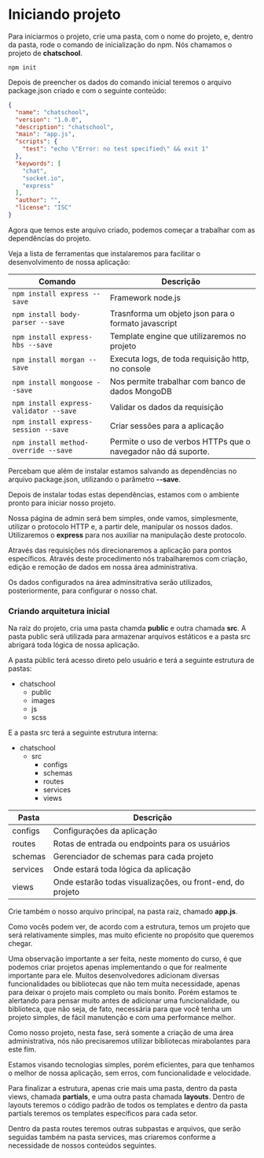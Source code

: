 # Iniciando projeto

Para iniciarmos o projeto, crie uma pasta, com o nome do projeto, e, dentro da pasta, rode o comando de inicialização do npm. Nós chamamos o projeto de **chatschool**.

`npm init`

Depois de preencher os dados do comando inicial teremos o arquivo package.json criado e com o seguinte conteúdo:

```json
{
  "name": "chatschool",
  "version": "1.0.0",
  "description": "chatschool",
  "main": "app.js",
  "scripts": {
    "test": "echo \"Error: no test specified\" && exit 1"
  },
  "keywords": [
    "chat",
    "socket.io",
    "express"
  ],
  "author": "",
  "license": "ISC"
}
```

Agora que temos este arquivo criado, podemos começar a trabalhar com as dependências do projeto.

Veja a lista de ferramentas que instalaremos para facilitar o desenvolvimento de nossa aplicação:

Comando | Descrição
------------- | -------------
`npm install express --save` | Framework node.js
`npm install body-parser --save` | Trasnforma um objeto json para o formato javascript
`npm install express-hbs --save` | Template engine que utilizaremos no projeto
`npm install morgan --save` | Executa logs, de toda requisição http, no console
`npm install mongoose --save` | Nos permite trabalhar com banco de dados MongoDB
`npm install express-validator --save` | Validar os dados da requisição
`npm install express-session --save` | Criar sessões para a aplicação
`npm install method-override --save` | Permite o uso de verbos HTTPs que o navegador não dá suporte.

Percebam que além de instalar estamos salvando as dependências no arquivo package.json, utilizando o parâmetro **--save**.

Depois de instalar todas estas dependências, estamos com o ambiente pronto para iniciar nosso projeto.

Nossa página de admin será bem simples, onde vamos, simplesmente, utilizar o protocolo HTTP e, a partir dele, manipular os nossos dados. Utilizaremos o **express** para nos auxiliar na manipulação deste protocolo.

Através das requisições nós direcionaremos a aplicação para pontos específicos. Através deste procedimento nós trabalharemos com criação, edição e remoção de dados em nossa área administrativa.

Os dados configurados na área adminsitrativa serão utilizados, posteriormente, para configurar o nosso chat.

### Criando arquitetura inicial

Na raiz do projeto, cria uma pasta chamda **public** e outra chamada **src**. A pasta public será utilizada para armazenar arquivos estáticos e a pasta src abrigará toda lógica de nossa aplicação.

A pasta públic terá acesso direto pelo usuário e terá a seguinte estrutura de pastas:

* chatschool
    - public
    - images
    - js
    - scss

E a pasta src terá a seguinte estrutura interna:

* chatschool
    - src
        - configs
        - schemas
        - routes
        - services
        - views

Pasta | Descrição
-------- | -------------
configs | Configurações da aplicação
routes | Rotas de entrada ou endpoints para os usuários
schemas | Gerenciador de schemas para cada projeto
services | Onde estará toda lógica da aplicação
views | Onde estarão todas visualizações, ou front-end, do projeto

Crie também o nosso arquivo principal, na pasta raiz, chamado **app.js**.

Como vocês podem ver, de acordo com a estrutura, temos um projeto que será relativamente simples, mas muito eficiente no propósito que queremos chegar.

Uma observação importante a ser feita, neste momento do curso, é que podemos criar projetos apenas implementando o que for realmente importante para ele. Muitos desenvolvedores adicionam diversas funcionalidades ou bibliotecas que não tem muita necessidade, apenas para deixar o projeto mais completo ou mais bonito. Porém estamos te alertando para pensar muito antes de adicionar uma funcionalidade, ou biblioteca, que não seja, de fato, necessária para que você tenha um projeto simples, de fácil manutenção e com uma performance melhor.

Como nosso projeto, nesta fase, será somente a criação de uma área administrativa, nós não precisaremos utilizar bibliotecas mirabolantes para este fim.

Estamos visando tecnologias simples, porém eficientes, para que tenhamos o melhor de nossa aplicação, sem erros, com funcionalidade e velocidade.

Para finalizar a estrutura, apenas crie mais uma pasta, dentro da pasta views, chamada **partials**, e uma outra pasta chamada **layouts**. Dentro de layouts teremos o código padrão de todos os templates e dentro da pasta partials teremos os templates específicos para cada setor.

Dentro da pasta routes teremos outras subpastas e arquivos, que serão seguidas também na pasta services, mas criaremos conforme a necessidade de nossos conteúdos seguintes.